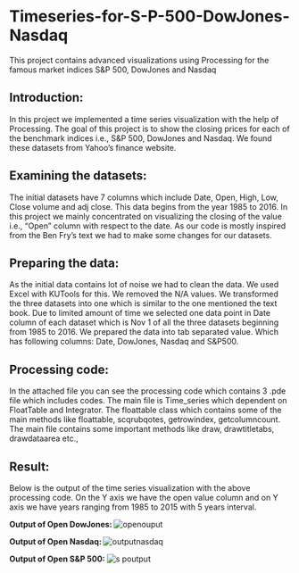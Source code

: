 # Timeseries-for-S-P-500-DowJones-Nasdaq
This project contains advanced visualizations using Processing for the famous market indices S&amp;P 500, DowJones and Nasdaq 

## Introduction:
In this project we implemented a time series visualization with the help of Processing. The goal of this project is to show the closing prices for each of the benchmark indices i.e., S&P 500, DowJones and Nasdaq. We found these datasets from Yahoo’s finance website. 

## Examining the datasets:
The initial datasets have 7 columns which include Date, Open, High, Low, Close volume and adj close. This data begins from the year 1985 to 2016. In this project we mainly concentrated on visualizing the closing of the value i.e., “Open” column with respect to the date.  As our code is mostly inspired from the Ben Fry’s text we had to make some changes for our datasets. 

## Preparing the data:
As the initial data contains lot of noise we had to clean the data. We used Excel with KUTools for this. We removed the N/A values. We transformed the three datasets into one which is similar to the one mentioned the text book. Due to limited amount of time we selected one data point in Date column of each dataset which is Nov 1 of all the three datasets beginning from 1985 to 2016. We prepared the data into tab separated value. Which has following columns: Date, DowJones, Nasdaq and S&P500. 

## Processing code:
In the attached file you can see the processing code which contains 3 .pde file which includes codes. The main file is Time_series which dependent on FloatTable and Integrator. The floattable class which contains some of the main methods like floattable, scqrubqotes, getrowindex, getcolumncount. The main file contains some important methods like draw, drawtitletabs,  drawdataarea etc., 

## Result:
Below is the output of the time series visualization with the above processing code. On the Y axis we have the open value column and on Y axis we have years ranging from 1985 to 2015 with 5 years interval.

<b> Output of Open DowJones: </b>
![openouput](https://user-images.githubusercontent.com/20802996/28037994-5876732a-658b-11e7-9387-03257cd26e10.jpg)



<b> Output of Open Nasdaq: </b>
![outputnasdaq](https://user-images.githubusercontent.com/20802996/28038033-7d50180e-658b-11e7-9b35-72685fe8ee59.jpg)



<b> Output of Open S&P 500: </b>
![s poutput](https://user-images.githubusercontent.com/20802996/28038078-a4b0d384-658b-11e7-8a97-4bf7c0fc4924.jpg)


